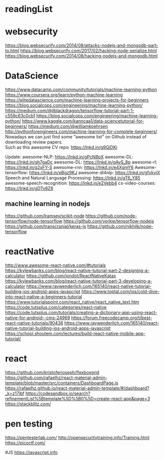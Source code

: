 # readingList

# websecurity
https://blog.websecurify.com/2014/08/attacks-nodejs-and-mongodb-part-to.html
https://blog.websecurify.com/2017/02/hacking-node-serialize.html
https://blog.websecurify.com/2014/08/hacking-nodejs-and-mongodb.html

# DataScience
https://www.datacamp.com/community/tutorials/machine-learning-python
https://www.coursera.org/learn/python-machine-learning
https://elitedatascience.com/machine-learning-projects-for-beginners
https://blog.socialcops.com/engineering/machine-learning-python/
https://medium.com/@ilblackdragon/tensorflow-tutorial-part-1-c559c63c0cb1
https://blog.socialcops.com/engineering/machine-learning-python/
https://www.kaggle.com/kanncaa1/data-sciencetutorial-for-beginners/
https://medium.com/@williamkoehrsen
http://pythonforengineers.com/machine-learning-for-complete-beginners/
Nowadays we can just find some "awesome list" on Github instead of downloading review papers.  
Such as this awesome CV repo: 
https://lnkd.in/g9QiDKi

Update:
awesome-NLP: https://lnkd.in/gPcNBpX
awesome-DL: https://lnkd.in/gh7gaDc
awesome-DL: https://lnkd.in/gAvS_8p
awesome-rl: https://lnkd.in/g2xFY-S
awesome-rnn: https://lnkd.in/e4XgmY6
Awesome-tensorflow: https://lnkd.in/eBgz9KJ
awesome-dl4nlp: https://lnkd.in/gfvkyiX
Speech and Natural Language Processing: https://lnkd.in/gT6_Y85
awesome-speech-recognition: https://lnkd.in/e2Vebb4
cs-video-courses: https://lnkd.in/gDTv6Z6

## machine learning in nodejs
https://github.com/lramsey/scikit-node
https://github.com/node-tensorflow/node-tensorflow
https://github.com/yorkie/tensorflow-nodejs
https://github.com/transcranial/keras-js
https://github.com/nikhilk/node-tensorflow


# reactNative
http://www.awesome-react-native.com/#tutorials
https://kylewbanks.com/blog/react-native-tutorial-part-2-designing-a-calculator
https://github.com/jondot/ReactNativeKatas
https://kylewbanks.com/blog/react-native-tutorial-part-3-developing-a-calculator
https://www.raywenderlich.com/165140/react-native-tutorial-building-ios-android-apps-javascript
https://www.toptal.com/ios/cold-dive-into-react-native-a-beginners-tutorial
https://www.tutorialspoint.com/react_native/react_native_text.htm
https://code.tutsplus.com/categories/react-native
https://code.tutsplus.com/tutorials/creating-a-dictionary-app-using-react-native-for-android--cms-24969
https://forum.freecodecamp.org/t/best-react-native-tutorials/90436
https://www.raywenderlich.com/165140/react-native-tutorial-building-ios-android-apps-javascript
https://school.shoutem.com/lectures/build-react-native-mobile-app-tutorial/

# react
https://github.com/kristoferjoseph/flexboxgrid
https://github.com/rafaelhz/react-material-admin-template/blob/master/src/containers/DashboardPage.js
https://rafaelhz.github.io/react-material-admin-template/#/dashboard?_k=z17ibf
https://codesandbox.io/search?refinementList%5Btemplate%5D%5B0%5D=create-react-app&page=3
https://stackblitz.com/

# pen testing
https://pentesterlab.com/
http://opensecuritytraining.info/Training.html
https://picoctf.com/

#JS
https://javascript.info
